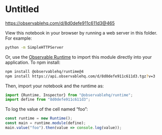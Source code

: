 # Untitled

https://observablehq.com/d/8d0defe911c611d3@465

View this notebook in your browser by running a web server in this folder. For
example:

~~~sh
python -m SimpleHTTPServer
~~~

Or, use the [Observable Runtime](https://github.com/observablehq/runtime) to
import this module directly into your application. To npm install:

~~~sh
npm install @observablehq/runtime@4
npm install https://api.observablehq.com/d/8d0defe911c611d3.tgz?v=3
~~~

Then, import your notebook and the runtime as:

~~~js
import {Runtime, Inspector} from "@observablehq/runtime";
import define from "8d0defe911c611d3";
~~~

To log the value of the cell named “foo”:

~~~js
const runtime = new Runtime();
const main = runtime.module(define);
main.value("foo").then(value => console.log(value));
~~~
